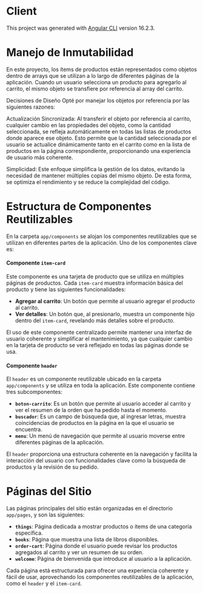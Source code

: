 # Client

This project was generated with [Angular CLI](https://github.com/angular/angular-cli) version 16.2.3.


# Manejo de Inmutabilidad
En este proyecto, los ítems de productos están representados como objetos dentro de arrays que se utilizan a lo largo de diferentes páginas de la aplicación. Cuando un usuario selecciona un producto para agregarlo al carrito, el mismo objeto se transfiere por referencia al array del carrito.

Decisiones de Diseño
Opté por manejar los objetos por referencia por las siguientes razones:

Actualización Sincronizada: Al transferir el objeto por referencia al carrito, cualquier cambio en las propiedades del objeto, como la cantidad seleccionada, se refleja automáticamente en todas las listas de productos donde aparece ese objeto. Esto permite que la cantidad seleccionada por el usuario se actualice dinámicamente tanto en el carrito como en la lista de productos en la página correspondiente, proporcionando una experiencia de usuario más coherente.

Simplicidad: Este enfoque simplifica la gestión de los datos, evitando la necesidad de mantener múltiples copias del mismo objeto. De esta forma, se optimiza el rendimiento y se reduce la complejidad del código.

# Estructura de Componentes Reutilizables

En la carpeta `app/components` se alojan los componentes reutilizables que se utilizan en diferentes partes de la aplicación. Uno de los componentes clave es:

#### Componente `item-card`

Este componente es una tarjeta de producto que se utiliza en múltiples páginas de productos. Cada `item-card` muestra información básica del producto y tiene las siguientes funcionalidades:

- **Agregar al carrito**: Un botón que permite al usuario agregar el producto al carrito.
- **Ver detalles**: Un botón que, al presionarlo, muestra un componente hijo dentro del `item-card`, revelando más detalles sobre el producto.

El uso de este componente centralizado permite mantener una interfaz de usuario coherente y simplificar el mantenimiento, ya que cualquier cambio en la tarjeta de producto se verá reflejado en todas las páginas donde se usa.

#### Componente `header`

El `header` es un componente reutilizable ubicado en la carpeta `app/components` y se utiliza en toda la aplicación. Este componente contiene tres subcomponentes:

- **`boton-carrito`**: Es un botón que permite al usuario acceder al carrito y ver el resumen de la orden que ha pedido hasta el momento.
- **`buscador`**: Es un campo de búsqueda que, al ingresar letras, muestra coincidencias de productos en la página en la que el usuario se encuentra.
- **`menu`**: Un menú de navegación que permite al usuario moverse entre diferentes páginas de la aplicación.

El `header` proporciona una estructura coherente en la navegación y facilita la interacción del usuario con funcionalidades clave como la búsqueda de productos y la revisión de su pedido.

# Páginas del Sitio

Las páginas principales del sitio están organizadas en el directorio `app/pages`, y son las siguientes:

- **`things`**: Página dedicada a mostrar productos o ítems de una categoría específica.
- **`books`**: Página que muestra una lista de libros disponibles.
- **`order-cart`**: Página donde el usuario puede revisar los productos agregados al carrito y ver un resumen de su orden.
- **`welcome`**: Página de bienvenida que introduce al usuario a la aplicación.

Cada página está estructurada para ofrecer una experiencia coherente y fácil de usar, aprovechando los componentes reutilizables de la aplicación, como el `header` y el `item-card`.




